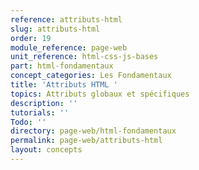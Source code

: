 ```yaml
---
reference: attributs-html
slug: attributs-html
order: 19
module_reference: page-web
unit_reference: html-css-js-bases
part: html-fondamentaux
concept_categories: Les Fondamentaux
title: 'Attributs HTML '
topics: Attributs globaux et spécifiques
description: ''
tutorials: ''
Todo: ''
directory: page-web/html-fondamentaux
permalink: page-web/attributs-html
layout: concepts
---
```

